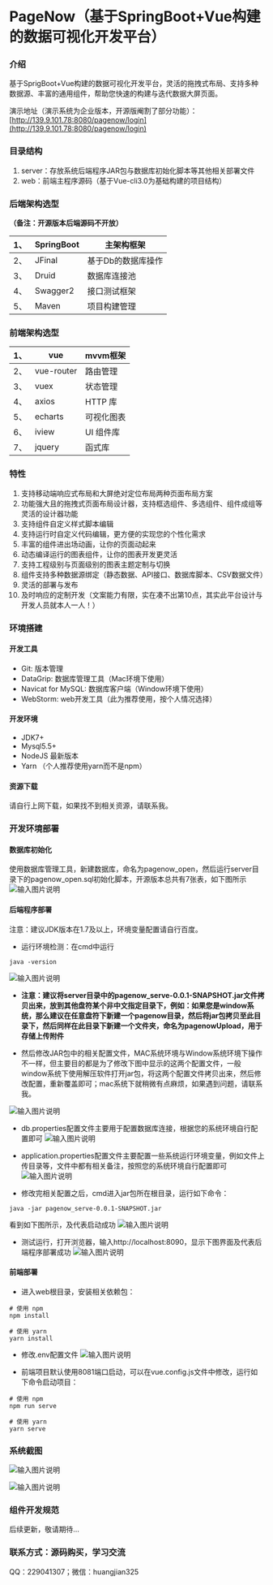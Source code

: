 # PageNow（基于SpringBoot+Vue构建的数据可视化开发平台）

### 介绍
基于SprigBoot+Vue构建的数据可视化开发平台，灵活的拖拽式布局、支持多种数据源、丰富的通用组件，帮助您快速的构建与迭代数据大屏页面。

演示地址（演示系统为企业版本，开源版阉割了部分功能）：[http://139.9.101.78:8080/pagenow/login](http://139.9.101.78:8080/pagenow/login)

### 目录结构
1. server：存放系统后端程序JAR包与数据库初始化脚本等其他相关部署文件
2. web：前端主程序源码（基于Vue-cli3.0为基础构建的项目结构）

### 后端架构选型
 **（备注：开源版本后端源码不开放）** 

| 1、 | SpringBoot | 主架构框架         |
| --- | ---------- | ------------------ |
| 2、 | JFinal     | 基于Db的数据库操作 |
| 3、 | Druid      | 数据库连接池       |
| 4、 | Swagger2   | 接口测试框架       |
| 5、 | Maven      | 项目构建管理       |


### 前端架构选型
| 1、 | vue        | mvvm框架   |
| --- | ---------- | ---------- |
| 2、 | vue-router | 路由管理   |
| 3、 | vuex       | 状态管理   |
| 4、 | axios      | HTTP 库    |
| 5、 | echarts    | 可视化图表 |
| 6、 | iview      | UI 组件库  |
| 7、 | jquery     | 函式库     |

### 特性

1.  支持移动端响应式布局和大屏绝对定位布局两种页面布局方案
2.  功能强大且的拖拽式页面布局设计器，支持框选组件、多选组件、组件成组等灵活的设计器功能
3.  支持组件自定义样式脚本编辑
4.  支持运行时自定义代码编辑，更方便的实现您的个性化需求
5.  丰富的组件进出场动画，让你的页面动起来
6.  动态编译运行的图表组件，让你的图表开发更灵活
7.  支持工程级别与页面级别的图表主题定制与切换
8.  组件支持多种数据源绑定（静态数据、API接口、数据库脚本、CSV数据文件）
9.  灵活的部署与发布
10. 及时响应的定制开发（文案能力有限，实在凑不出第10点，其实此平台设计与开发人员就本人一人！）

### 环境搭建

#### 开发工具
- Git: 版本管理
- DataGrip: 数据库管理工具（Mac环境下使用）
- Navicat for MySQL: 数据库客户端（Window环境下使用）
- WebStorm: web开发工具（此为推荐使用，按个人情况选择）

#### 开发环境
- JDK7+
- Mysql5.5+
- NodeJS 最新版本
- Yarn （个人推荐使用yarn而不是npm）

#### 资源下载
请自行上网下载，如果找不到相关资源，请联系我。

### 开发环境部署

#### 数据库初始化
使用数据库管理工具，新建数据库，命名为pagenow_open，然后运行server目录下的pagenow_open.sql初始化脚本，开源版本总共有7张表，如下图所示
![输入图片说明](https://images.gitee.com/uploads/images/2020/0227/213717_ead06d7e_145187.png "WX20200227-213629@2x.png")

#### 后端程序部署

注意：建议JDK版本在1.7及以上，环境变量配置请自行百度。

- 运行环境检测：在cmd中运行

```
java -version
```

![输入图片说明](https://images.gitee.com/uploads/images/2019/0910/103618_e5d86616_145187.png "java-version.png")

-  **注意：建议将server目录中的pagenow_serve-0.0.1-SNAPSHOT.jar文件拷贝出来，放到其他盘符某个非中文指定目录下，例如：如果您是window系统，那么建议在任意盘符下新建一个pagenow目录，然后将jar包拷贝至此目录下，然后同样在此目录下新建一个文件夹，命名为pagenowUpload，用于存储上传附件** 

- 然后修改JAR包中的相关配置文件，MAC系统环境与Window系统环境下操作不一样，但主要目的都是为了修改下图中显示的这两个配置文件，一般window系统下使用解压软件打开jar包，将这两个配置文件拷贝出来，然后修改配置，重新覆盖即可；mac系统下就稍微有点麻烦，如果遇到问题，请联系我。

![输入图片说明](https://images.gitee.com/uploads/images/2020/0227/212214_fc8cd52b_145187.png "WX20200227-212053@2x.png")

- db.properties配置文件主要用于配置数据库连接，根据您的系统环境自行配置即可
![输入图片说明](https://images.gitee.com/uploads/images/2020/0227/213040_03f352e9_145187.png "WX20200227-212347@2x.png")

- application.properties配置文件主要配置一些系统运行环境变量，例如文件上传目录等，文件中都有相关备注，按照您的系统环境自行配置即可
![输入图片说明](https://images.gitee.com/uploads/images/2020/0227/213144_2abef145_145187.png "WX20200227-212425@2x.png")

- 修改完相关配置之后，cmd进入jar包所在根目录，运行如下命令：

```
java -jar pagenow_serve-0.0.1-SNAPSHOT.jar
```
看到如下图所示，及代表启动成功
![输入图片说明](https://images.gitee.com/uploads/images/2020/0227/213857_c4998b93_145187.png "WX20200227-213841@2x.png")

- 测试运行，打开浏览器，输入http://localhost:8090，显示下图界面及代表后端程序部署成功
![输入图片说明](https://images.gitee.com/uploads/images/2020/0227/214015_393d126b_145187.png "WX20200227-213944@2x.png")


#### 前端部署

- 进入web根目录，安装相关依赖包：

```
# 使用 npm    
npm install

# 使用 yarn    
yarn install
```

- 修改.env配置文件
![输入图片说明](https://images.gitee.com/uploads/images/2020/0227/214351_88f473d4_145187.png "WX20200227-214337@2x.png")

- 前端项目默认使用8081端口启动，可以在vue.config.js文件中修改，运行如下命令启动项目：

```
# 使用 npm    
npm run serve

# 使用 yarn    
yarn serve
```

### 系统截图

![输入图片说明](https://images.gitee.com/uploads/images/2020/0227/214910_6a41159c_145187.png "WX20200227-134232@2x.png")

![输入图片说明](https://images.gitee.com/uploads/images/2020/0227/214919_a3a1b401_145187.png "WX20200227-134746@2x.png")

### 组件开发规范

后续更新，敬请期待...

### 联系方式：源码购买，学习交流

QQ：229041307；微信：huangjian325




